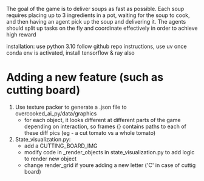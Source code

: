 The goal of the game is to deliver soups as fast as possible. Each soup requires placing up to 3 ingredients in a pot, waiting for the soup to cook, and then having an agent pick up the soup and delivering it. The agents should split up tasks on the fly and coordinate effectively in order to achieve high reward


installation: 
use python 3.10
follow github repo instructions, use uv
once conda env is activated, install tensorflow & ray also

# Adding a new feature (such as cutting board)

1) Use texture packer to generate a .json file to overcooked_ai_py/data/graphics
    - for each object, it looks different at different parts of the game depending on interaction, so frames {} contains paths to each of these diff pics (eg - a cut tomato vs a whole tomato)
2) State_visualization.py:
    - add a CUTTING_BOARD_IMG
    - modify code in _render_objects in state_visualization.py to add logic to render new object
    - change render_grid if youre adding a new letter ('C' in case of cuttig board)

